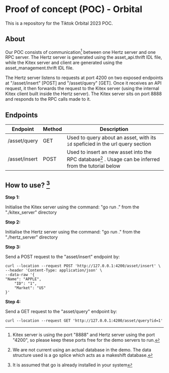 # Proof of concept (POC) - Orbital

This is a repository for the Tiktok Orbital 2023 POC.


## About
Our POC consists of communication[^1] between one Hertz server and one RPC server. The Hertz server is generated using the asset_api.thrift IDL file, while the Kitex server and client are generated using the asset_management.thrift IDL file.


The Hertz server listens to requests at port 4200 on two exposed endpoints at "/asset/insert" [POST] and "/asset/query" [GET]. Once it receives an API request, it then forwards the request to the Kitex server (using the internal Kitex client built inside the Hertz server). The Kitex server sits on port 8888 and responds to the RPC calls made to it.


## Endpoints
| Endpoint | Method | Description |
| --- | --- | --- |
| /asset/query | GET | Used to query about an asset, with its `id` speficied in the url query section |
| /asset/insert | POST | Used to insert an new asset into the RPC database[^2] . Usage can be inferred from the tutorial below |


## How to use? [^3]
**Step 1:**

Initialise the Kitex server using the command: "go run ." from the "./kitex_server" directory


**Step 2:**

Initialise the Hertz server using the command: "go run ." from the "./hertz_server" directory


**Step 3:**

Send a POST request to the "asset/insert" endpoint by:

```
curl --location --request POST 'http://127.0.0.1:4200/asset/insert' \
--header 'Content-Type: application/json' \
--data-raw '{
"Name": "APPLE",
	"ID": "1",
	"Market": "US"
}'
```


**Step 4:**

Send a GET request to the "asset/query" endpoint by:
```
curl --location --request GET 'http://127.0.0.1:4200/asset/query?id=1'
```


[^1]: Kitex server is using the port "8888" and Hertz server using the port "4200", so please keep these ports free for the demo servers to run. 
[^2]: We are not current using an actual database in the demo. The data structure used is a go splice which acts as a makeshift database.
[^3]: It is assumed that go is already installed in your system
